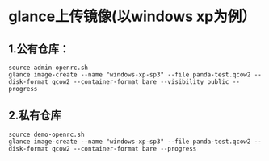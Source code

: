 # glance上传镜像(以windows xp为例）
## 1.公有仓库：
	source admin-openrc.sh
	glance image-create --name "windows-xp-sp3" --file panda-test.qcow2 --disk-format qcow2 --container-format bare --visibility public --progress
## 2.私有仓库
	source demo-openrc.sh
	glance image-create --name "windows-xp-sp3" --file panda-test.qcow2 --disk-format qcow2 --container-format bare --progress
